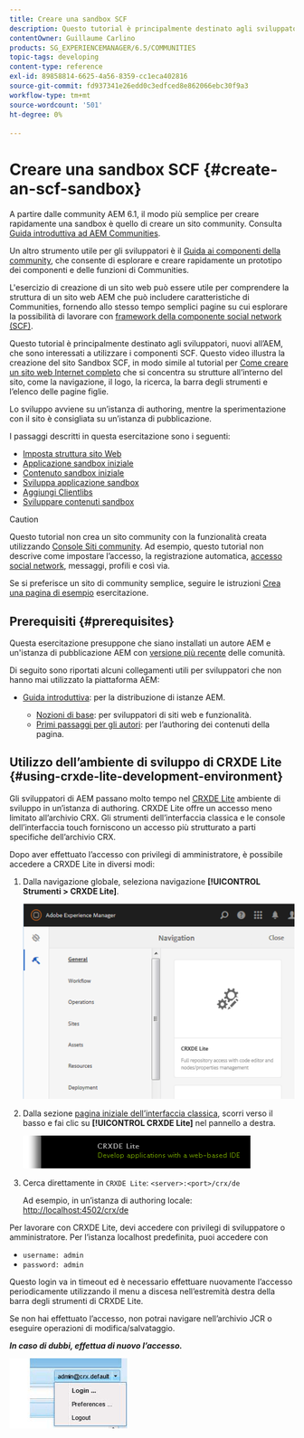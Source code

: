 ```yaml
---
title: Creare una sandbox SCF
description: Questo tutorial è principalmente destinato agli sviluppatori, nuovi all’AEM, che sono interessati a utilizzare i componenti SCF. Questo video illustra come creare un sito Sandbox SCF
contentOwner: Guillaume Carlino
products: SG_EXPERIENCEMANAGER/6.5/COMMUNITIES
topic-tags: developing
content-type: reference
exl-id: 89858814-6625-4a56-8359-cc1eca402816
source-git-commit: fd937341e26edd0c3edfced8e862066ebc30f9a3
workflow-type: tm+mt
source-wordcount: '501'
ht-degree: 0%

---
```


# Creare una sandbox SCF  {#create-an-scf-sandbox}

A partire dalle community AEM 6.1, il modo più semplice per creare rapidamente una sandbox è quello di creare un sito community. Consulta [Guida introduttiva ad AEM Communities](getting-started.md).

Un altro strumento utile per gli sviluppatori è il [Guida ai componenti della community](components-guide.md), che consente di esplorare e creare rapidamente un prototipo dei componenti e delle funzioni di Communities.

L&#39;esercizio di creazione di un sito web può essere utile per comprendere la struttura di un sito web AEM che può includere caratteristiche di Communities, fornendo allo stesso tempo semplici pagine su cui esplorare la possibilità di lavorare con [framework della componente social network (SCF)](scf.md).

Questo tutorial è principalmente destinato agli sviluppatori, nuovi all’AEM, che sono interessati a utilizzare i componenti SCF. Questo video illustra la creazione del sito Sandbox SCF, in modo simile al tutorial per [Come creare un sito web Internet completo](../../help/sites-developing/website.md) che si concentra su strutture all’interno del sito, come la navigazione, il logo, la ricerca, la barra degli strumenti e l’elenco delle pagine figlie.

Lo sviluppo avviene su un’istanza di authoring, mentre la sperimentazione con il sito è consigliata su un’istanza di pubblicazione.

I passaggi descritti in questa esercitazione sono i seguenti:

* [Imposta struttura sito Web](setup-website.md)
* [Applicazione sandbox iniziale](initial-app.md)
* [Contenuto sandbox iniziale](initial-content.md)
* [Sviluppa applicazione sandbox](develop-app.md)
* [Aggiungi Clientlibs](add-clientlibs.md)
* [Sviluppare contenuti sandbox](develop-content.md)

>[!CAUTION]
>
>Questo tutorial non crea un sito community con la funzionalità creata utilizzando [Console Siti community](sites-console.md). Ad esempio, questo tutorial non descrive come impostare l’accesso, la registrazione automatica, [accesso social network](social-login.md), messaggi, profili e così via.
>
>Se si preferisce un sito di community semplice, seguire le istruzioni [Crea una pagina di esempio](create-sample-page.md) esercitazione.

## Prerequisiti {#prerequisites}

Questa esercitazione presuppone che siano installati un autore AEM e un&#39;istanza di pubblicazione AEM con [versione più recente](deploy-communities.md#latest-releases) delle comunità.

Di seguito sono riportati alcuni collegamenti utili per sviluppatori che non hanno mai utilizzato la piattaforma AEM:

* [Guida introduttiva](../../help/sites-deploying/deploy.md#getting-started): per la distribuzione di istanze AEM.

   * [Nozioni di base](../../help/sites-developing/the-basics.md): per sviluppatori di siti web e funzionalità.
   * [Primi passaggi per gli autori](../../help/sites-authoring/first-steps.md): per l’authoring dei contenuti della pagina.

## Utilizzo dell’ambiente di sviluppo di CRXDE Lite {#using-crxde-lite-development-environment}

Gli sviluppatori di AEM passano molto tempo nel [CRXDE Lite](../../help/sites-developing/developing-with-crxde-lite.md) ambiente di sviluppo in un’istanza di authoring. CRXDE Lite offre un accesso meno limitato all’archivio CRX. Gli strumenti dell’interfaccia classica e le console dell’interfaccia touch forniscono un accesso più strutturato a parti specifiche dell’archivio CRX.

Dopo aver effettuato l’accesso con privilegi di amministratore, è possibile accedere a CRXDE Lite in diversi modi:

1. Dalla navigazione globale, seleziona navigazione **[!UICONTROL Strumenti > CRXDE Lite]**.

   ![crxde-lite](assets/tools-crxde.png)

2. Dalla sezione [pagina iniziale dell’interfaccia classica](http://localhost:4502/welcome.html), scorri verso il basso e fai clic su **[!UICONTROL CRXDE Lite]** nel pannello a destra.

   ![classic-ui-crxde](assets/classic-ui-crxde.png)

3. Cerca direttamente in `CRXDE Lite`: `<server>:<port>/crx/de`

   Ad esempio, in un’istanza di authoring locale: [http://localhost:4502/crx/de](http://localhost:4502/crx/de)

Per lavorare con CRXDE Lite, devi accedere con privilegi di sviluppatore o amministratore. Per l’istanza localhost predefinita, puoi accedere con

* `username: admin`
* `password: admin`


Questo login va in timeout ed è necessario effettuare nuovamente l’accesso periodicamente utilizzando il menu a discesa nell’estremità destra della barra degli strumenti di CRXDE Lite.

Se non hai effettuato l’accesso, non potrai navigare nell’archivio JCR o eseguire operazioni di modifica/salvataggio.

***In caso di dubbi, effettua di nuovo l’accesso.***

![riaccedi](assets/relogin.png)
